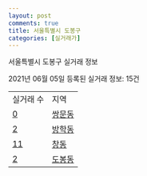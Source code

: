 ```yaml
---
layout: post
comments: true
title: 서울특별시 도봉구
categories: [실거래가]
---
```


서울특별시 도봉구 실거래 정보

2021년 06월 05일 등록된 실거래 정보: 15건


<table>
  <tr>
    <td>실거래 수</td>
    <td>지역</td>
  </tr>

  
  <tr>
    <td><a href="1132010500.html">0</a></td>
    <td><a href="1132010500.html">쌍문동</a></td>
  </tr>
    

  <tr>
    <td><a href="1132010600.html">2</a></td>
    <td><a href="1132010600.html">방학동</a></td>
  </tr>
    

  <tr>
    <td><a href="1132010700.html">11</a></td>
    <td><a href="1132010700.html">창동</a></td>
  </tr>
    

  <tr>
    <td><a href="1132010800.html">2</a></td>
    <td><a href="1132010800.html">도봉동</a></td>
  </tr>
    


</table>
    